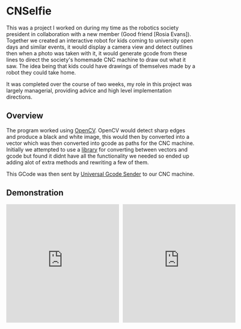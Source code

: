 
# CNSelfie

This was a project I worked on during my time as the robotics society president in collaboration with a new member (Good friend [Rosia Evans]). Together we created an interactive robot for kids coming to university open days and similar events, it would display a camera view and detect outlines then when a photo was taken with it, it would generate gcode from these lines to direct the society's homemade CNC machine to draw out what it saw. The idea being that kids could have drawings of themselves made by a robot they could take home.

It was completed over the course of two weeks, my role in this project was largely managerial, providing advice and high level implementation directions.

## Overview
The program worked using [OpenCV](https://opencv.org/). OpenCV would detect sharp edges and produce a black and white image, this would then by converted into a vector which was then converted into gcode as paths for the CNC machine. Initially we attempted to use a [library](https://github.com/PadLex/SvgToGcode) for converting between vectors and gcode but found it didnt have all the functionality we needed so ended up adding alot of extra methods and rewriting a few of them.

This GCode was then sent by [Universal Gcode Sender](https://github.com/winder/Universal-G-Code-Sender) to our CNC machine.

## Demonstration

<div style="display:flex; gap: 10px;">
<iframe width="560" height="315" src="https://www.youtube.com/embed/ZUDhqIgixiA" frameborder="0" allow="accelerometer; autoplay; clipboard-write; encrypted-media; gyroscope; picture-in-picture" allowfullscreen></iframe>
<iframe width="560" height="315" src="https://www.youtube.com/embed/xjyn54UnaAA" frameborder="0" allow="accelerometer; autoplay; clipboard-write; encrypted-media; gyroscope; picture-in-picture" allowfullscreen></iframe>
</div>


